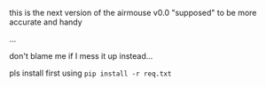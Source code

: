 this is the next version of the airmouse v0.0
"supposed" to be more accurate and handy

...

don't blame me if I mess it up instead...

pls install first using `pip install -r req.txt`
